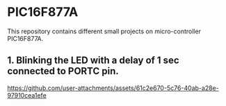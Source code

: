 # PIC16F877A
This repository contains different small projects on micro-controller PIC16F877A.
## 1. Blinking the LED with a delay of 1 sec connected to PORTC pin.

https://github.com/user-attachments/assets/61c2e670-5c76-40ab-a28e-97910cea1efe

